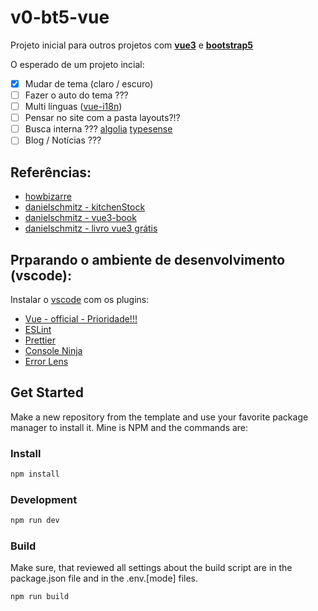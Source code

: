 # v0-bt5-vue
Projeto inicial para outros projetos com [__vue3__](https://vuejs.org/) e [__bootstrap5__](https://getbootstrap.com/)

O esperado de um projeto incial:
- [x] Mudar de tema (claro / escuro)
- [ ] Fazer o auto do tema ???
- [ ] Multi línguas ([vue-i18n](https://vue-i18n.intlify.dev/))
- [ ] Pensar no site com a pasta layouts?!?
- [ ] Busca interna ??? [algolia](https://www.algolia.com/developers) [typesense](https://typesense.org/)
- [ ] Blog / Notícias ???

## Referências:
- [howbizarre](https://github.com/howbizarre/starter-template-vue-3-bootstrap-5-sass-dark-theme-typescript)
- [danielschmitz - kitchenStock](https://github.com/danielschmitz/kitchenStock-vue3)
- [danielschmitz - vue3-book](https://github.com/danielschmitz/kitchen-app-vue3-book)
- [danielschmitz - livro vue3 grátis](https://leanpub.com/book-vue-br)

## Prparando o ambiente de desenvolvimento (vscode):
Instalar o [vscode](https://code.visualstudio.com/Download) com os plugins:
- [Vue - official - Prioridade!!!](https://marketplace.visualstudio.com/items?itemName=Vue.volar)
- [ESLint](https://marketplace.visualstudio.com/items?itemName=dbaeumer.vscode-eslint)
- [Prettier](https://marketplace.visualstudio.com/items?itemName=esbenp.prettier-vscode)
- [Console Ninja](https://marketplace.visualstudio.com/items?itemName=WallabyJs.console-ninja)
- [Error Lens](https://marketplace.visualstudio.com/items?itemName=usernamehw.errorlens)



## Get Started

Make a new repository from the template and use your favorite package manager to install it. Mine is NPM and the commands are:

### Install

```bash
npm install
```

### Development

```bash
npm run dev
```

### Build

Make sure, that reviewed all settings about the build script are in the package.json file and in the .env.[mode] files.

```bash
npm run build
```
